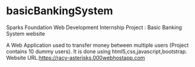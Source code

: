 # basicBankingSystem

Sparks Foundation Web Development Internship Project : Basic Banking System website

A Web Application used to transfer money between multiple users (Project contains 10 dummy users).
It is done using html5,css,javascript,bootstrap.
Website URL:https://racy-asterisks.000webhostapp.com
